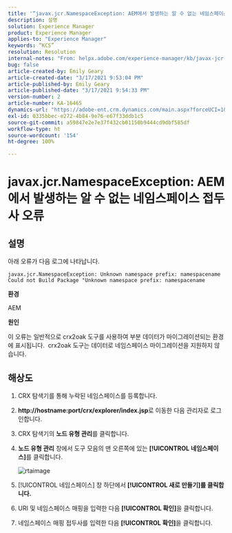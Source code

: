 ```yaml
---
title: '“javax.jcr.NamespaceException: AEM에서 발생하는 알 수 없는 네임스페이스 접두사 오류”'
description: 설명
solution: Experience Manager
product: Experience Manager
applies-to: "Experience Manager"
keywords: “KCS”
resolution: Resolution
internal-notes: "From: helpx.adobe.com/experience-manager/kb/javax-jcr-NamespaceException-Unknown-namespace-prefix-error-in-AEM.html"
bug: false
article-created-by: Emily Geary
article-created-date: "3/17/2021 9:53:04 PM"
article-published-by: Emily Geary
article-published-date: "3/17/2021 9:54:33 PM"
version-number: 2
article-number: KA-16465
dynamics-url: "https://adobe-ent.crm.dynamics.com/main.aspx?forceUCI=1&pagetype=entityrecord&etn=knowledgearticle&id=c1f6b325-6b87-eb11-a812-000d3a593216"
exl-id: 0335bbec-e272-4b84-9e76-e67f33ddb1c5
source-git-commit: a59847e2e7e37f432cb01150b9444cd9dbf585df
workflow-type: ht
source-wordcount: '154'
ht-degree: 100%

---
```


# javax.jcr.NamespaceException: AEM에서 발생하는 알 수 없는 네임스페이스 접두사 오류

## 설명


아래 오류가 다음 로그에 나타납니다.

```
javax.jcr.NamespaceException: Unknown namespace prefix: namespacename
Could not Build Package "Unknown namespace prefix: namespacename
```

<b>환경</b>

AEM

<b>원인</b>

이 오류는 일반적으로 crx2oak 도구를 사용하여 부분 데이터가 마이그레이션되는 환경에 표시됩니다.  crx2oak 도구는 데이터로 네임스페이스 마이그레이션을 지원하지 않습니다.

## 해상도

1. CRX 탐색기를 통해 누락된 네임스페이스를 등록합니다.
1. <b>http://hostname:port/crx/explorer/index.jsp</b>로 이동한 다음 관리자로 로그인합니다.
1. CRX 탐색기의 <b>노드 유형 관리</b>를 클릭합니다.
1. <b> 노드 유형 관리</b> 창에서 도구 모음의 맨 오른쪽에 있는 <b>[!UICONTROL 네임스페이스]</b>를 클릭합니다.

   ![rtaimage](https://helpx.adobe.com/content/dam/help/en/experience-manager/kb/javax-jcr-NamespaceException-Unknown-namespace-prefix-error-in-AEM/_jcr_content/main-pars/procedure/proc_par/step_2/step_par/image/rtaimage.png "rtaimage")

1. [!UICONTROL 네임스페이스] 창 하단에서 <b>[!UICONTROL 새로 만들기]를 클릭합니다.</b>
1. URI 및 네임스페이스 매핑을 입력한 다음 <b>[!UICONTROL 확인]</b>을 클릭합니다.
1. 네임스페이스 매핑 접두사를 입력한 다음 <b>[!UICONTROL 확인]</b>을 클릭합니다.
